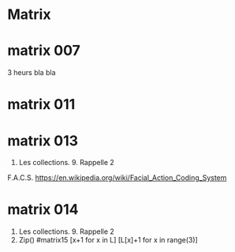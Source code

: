 # Matrix

# matrix 007

3 heurs bla bla

# matrix 011


# matrix 013

1. Les collections. 9. Rappelle 2

F.A.C.S.
https://en.wikipedia.org/wiki/Facial_Action_Coding_System

# matrix 014

1. Les collections. 9. Rappelle 2
2. Zip()
#matrix15
[x+1 for x in L]
[L[x]+1 for x in range(3)]